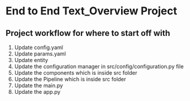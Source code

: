 # End to End  Text_Overview Project

## Project workflow for where to start off with

1) Update config.yaml
2) Update params.yaml
3) Update entity
4) Update the configuration manager in src/config/configuration.py file
5) Update the components which is inside src folder
6) Update the Pipeline  which is inside src folder
7) Update the main.py
8) Update the app.py
